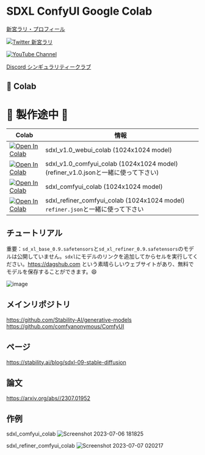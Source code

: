 # SDXL ConfyUI Google Colab
[新宮ラリ・プロフィール](https://www.beacons.ai/shingulari/) 

[![Twitter 新宮ラリ](https://img.shields.io/badge/Twitter-Follow%20Me-1DA1F2?style=for-the-badge&logo=twitter&logoColor=white)](https://twitter.com/aisinguularity)

[![YouTube Channel](https://img.shields.io/badge/YouTube-新宮ラリのAIシンギュラリティー-C50C0C?style=for-the-badge&logo=youtube)](https://www.youtube.com/@aisinguularity) 

[Discord シンギュラリティークラブ](https://discord.gg/xXJGyC6XYT)


## 🦒 Colab

# 🚦 製作途中 🚦

| Colab | 情報
| --- | --- |
[![Open In Colab](https://colab.research.google.com/assets/colab-badge.svg)](https://colab.research.google.com/github/camenduru/sdxl-colab/blob/main/sdxl_v1.0_webui_colab.ipynb) | sdxl_v1.0_webui_colab (1024x1024 model)
[![Open In Colab](https://colab.research.google.com/assets/colab-badge.svg)](https://colab.research.google.com/github/camenduru/sdxl-colab/blob/main/sdxl_v1.0_comfyui_colab.ipynb) | sdxl_v1.0_comfyui_colab (1024x1024 model) (refiner_v1.0.jsonと一緒に使って下さい)
[![Open In Colab](https://colab.research.google.com/assets/colab-badge.svg)](https://colab.research.google.com/github/camenduru/sdxl-colab/blob/main/sdxl_comfyui_colab.ipynb) | sdxl_comfyui_colab (1024x1024 model)
[![Open In Colab](https://colab.research.google.com/assets/colab-badge.svg)](https://colab.research.google.com/github/camenduru/sdxl-colab/blob/main/sdxl_refiner_comfyui_colab.ipynb) | sdxl_refiner_comfyui_colab (1024x1024 model)  `refiner.json`と一緒に使って下さい

## チュートリアル

重要：`sd_xl_base_0.9.safetensors`と`sd_xl_refiner_0.9.safetensors`のモデルは公開していません。`sdxl`にモデルのリンクを追加してからセルを実行してください。https://dagshub.com という素晴らしいウェブサイトがあり、無料でモデルを保存することができます。😄

![image](https://github.com/camenduru/sdxl-colab/assets/54370274/8e42dc52-79b6-4074-bf62-b2d4d6213d36)


## メインリポジトリ
https://github.com/Stability-AI/generative-models <br />
https://github.com/comfyanonymous/ComfyUI <br />

## ページ
https://stability.ai/blog/sdxl-09-stable-diffusion

## 論文
https://arxiv.org/abs//2307.01952

## 作例

sdxl_comfyui_colab 
![Screenshot 2023-07-06 181825](https://github.com/camenduru/sdxl-colab/assets/54370274/7f907263-4dcc-459d-b730-823aa58b1ad5)

sdxl_refiner_comfyui_colab
![Screenshot 2023-07-07 020217](https://github.com/camenduru/sdxl-colab/assets/54370274/05317f2c-fb45-4aac-9bb3-203c15944ba3)

